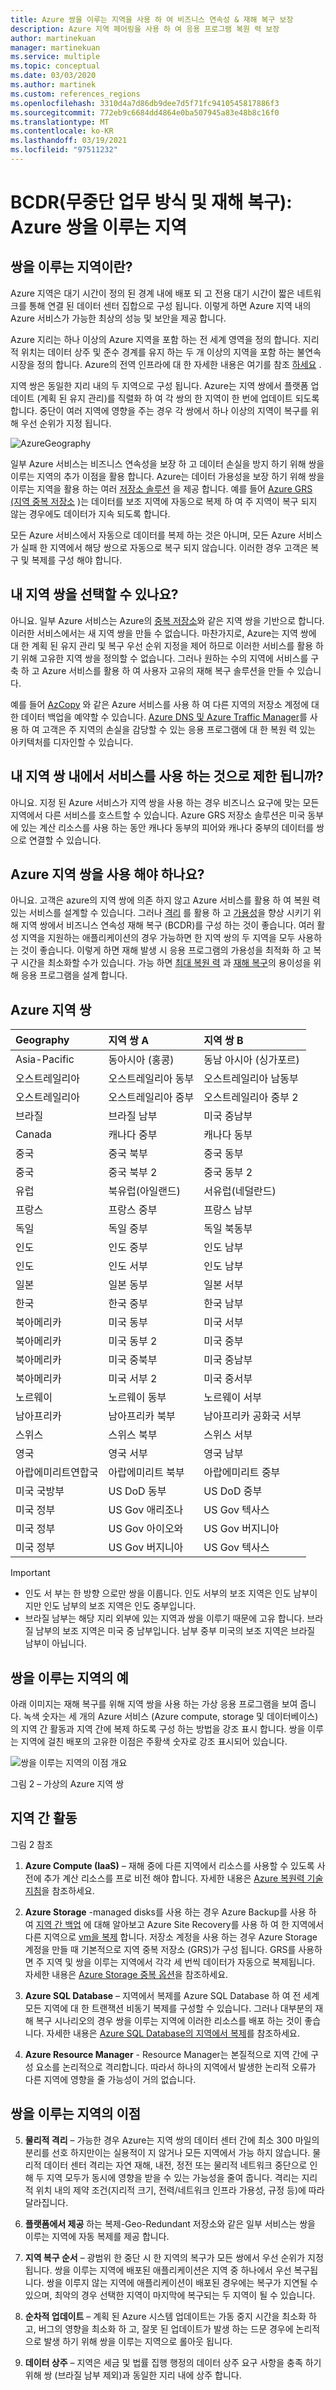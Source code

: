 ```yaml
---
title: Azure 쌍을 이루는 지역을 사용 하 여 비즈니스 연속성 & 재해 복구 보장
description: Azure 지역 페어링을 사용 하 여 응용 프로그램 복원 력 보장
author: martinekuan
manager: martinekuan
ms.service: multiple
ms.topic: conceptual
ms.date: 03/03/2020
ms.author: martinek
ms.custom: references_regions
ms.openlocfilehash: 3310d4a7d86db9dee7d5f71fc9410545817886f3
ms.sourcegitcommit: 772eb9c6684dd4864e0ba507945a83e48b8c16f0
ms.translationtype: MT
ms.contentlocale: ko-KR
ms.lasthandoff: 03/19/2021
ms.locfileid: "97511232"
---
```

# <a name="business-continuity-and-disaster-recovery-bcdr-azure-paired-regions"></a>BCDR(무중단 업무 방식 및 재해 복구): Azure 쌍을 이루는 지역

## <a name="what-are-paired-regions"></a>쌍을 이루는 지역이란?

Azure 지역은 대기 시간이 정의 된 경계 내에 배포 되 고 전용 대기 시간이 짧은 네트워크를 통해 연결 된 데이터 센터 집합으로 구성 됩니다.  이렇게 하면 Azure 지역 내의 Azure 서비스가 가능한 최상의 성능 및 보안을 제공 합니다.  

Azure 지리는 하나 이상의 Azure 지역을 포함 하는 전 세계 영역을 정의 합니다. 지리적 위치는 데이터 상주 및 준수 경계를 유지 하는 두 개 이상의 지역을 포함 하는 불연속 시장을 정의 합니다.  Azure의 전역 인프라에 대 한 자세한 내용은 여기를 참조 [하세요](https://azure.microsoft.com/global-infrastructure/regions/) .

지역 쌍은 동일한 지리 내의 두 지역으로 구성 됩니다. Azure는 지역 쌍에서 플랫폼 업데이트 (계획 된 유지 관리)를 직렬화 하 여 각 쌍의 한 지역이 한 번에 업데이트 되도록 합니다. 중단이 여러 지역에 영향을 주는 경우 각 쌍에서 하나 이상의 지역이 복구를 위해 우선 순위가 지정 됩니다.

![AzureGeography](./media/best-practices-availability-paired-regions/GeoRegionDataCenter.png)

일부 Azure 서비스는 비즈니스 연속성을 보장 하 고 데이터 손실을 방지 하기 위해 쌍을 이루는 지역의 추가 이점을 활용 합니다.  Azure는 데이터 가용성을 보장 하기 위해 쌍을 이루는 지역을 활용 하는 여러 [저장소 솔루션](./storage/common/storage-redundancy.md#redundancy-in-a-secondary-region) 을 제공 합니다. 예를 들어 [Azure GRS (지역 중복 저장소](./storage/common/storage-redundancy.md#geo-redundant-storage) )는 데이터를 보조 지역에 자동으로 복제 하 여 주 지역이 복구 되지 않는 경우에도 데이터가 지속 되도록 합니다. 

모든 Azure 서비스에서 자동으로 데이터를 복제 하는 것은 아니며, 모든 Azure 서비스가 실패 한 지역에서 해당 쌍으로 자동으로 복구 되지 않습니다.  이러한 경우 고객은 복구 및 복제를 구성 해야 합니다.

## <a name="can-i-select-my-regional-pairs"></a>내 지역 쌍을 선택할 수 있나요?

아니요. 일부 Azure 서비스는 Azure의 [중복 저장소](./storage/common/storage-redundancy.md)와 같은 지역 쌍을 기반으로 합니다. 이러한 서비스에서는 새 지역 쌍을 만들 수 없습니다.  마찬가지로, Azure는 지역 쌍에 대 한 계획 된 유지 관리 및 복구 우선 순위 지정을 제어 하므로 이러한 서비스를 활용 하기 위해 고유한 지역 쌍을 정의할 수 없습니다. 그러나 원하는 수의 지역에 서비스를 구축 하 고 Azure 서비스를 활용 하 여 사용자 고유의 재해 복구 솔루션을 만들 수 있습니다. 

예를 들어 [AzCopy](./storage/common/storage-use-azcopy-v10.md) 와 같은 Azure 서비스를 사용 하 여 다른 지역의 저장소 계정에 대 한 데이터 백업을 예약할 수 있습니다.  [Azure DNS 및 Azure Traffic Manager](./networking/disaster-recovery-dns-traffic-manager.md)를 사용 하 여 고객은 주 지역의 손실을 감당할 수 있는 응용 프로그램에 대 한 복원 력 있는 아키텍처를 디자인할 수 있습니다.

## <a name="am-i-limited-to-using-services-within-my-regional-pairs"></a>내 지역 쌍 내에서 서비스를 사용 하는 것으로 제한 됩니까?

아니요. 지정 된 Azure 서비스가 지역 쌍을 사용 하는 경우 비즈니스 요구에 맞는 모든 지역에서 다른 서비스를 호스트할 수 있습니다.  Azure GRS 저장소 솔루션은 미국 동부에 있는 계산 리소스를 사용 하는 동안 캐나다 동부의 피어와 캐나다 중부의 데이터를 쌍으로 연결할 수 있습니다.  

## <a name="must-i-use-azure-regional-pairs"></a>Azure 지역 쌍을 사용 해야 하나요?

아니요. 고객은 azure의 지역 쌍에 의존 하지 않고 Azure 서비스를 활용 하 여 복원 력 있는 서비스를 설계할 수 있습니다.  그러나 [격리](./security/fundamentals/isolation-choices.md) 를 활용 하 고 [가용성](./availability-zones/az-overview.md)을 향상 시키기 위해 지역 쌍에서 비즈니스 연속성 재해 복구 (BCDR)를 구성 하는 것이 좋습니다. 여러 활성 지역을 지원하는 애플리케이션의 경우 가능하면 한 지역 쌍의 두 지역을 모두 사용하는 것이 좋습니다. 이렇게 하면 재해 발생 시 응용 프로그램의 가용성을 최적화 하 고 복구 시간을 최소화할 수가 있습니다. 가능 하면 [최대 복원 력](/azure/architecture/framework/resiliency/overview) 과 [재해 복구](/azure/architecture/framework/resiliency/backup-and-recovery)의 용이성을 위해 응용 프로그램을 설계 합니다.

## <a name="azure-regional-pairs"></a>Azure 지역 쌍

| Geography | 지역 쌍 A | 지역 쌍 B  |
|:--- |:--- |:--- |
| Asia-Pacific |동아시아 (홍콩) | 동남 아시아 (싱가포르) |
| 오스트레일리아 |오스트레일리아 동부 |오스트레일리아 남동부 |
| 오스트레일리아 |오스트레일리아 중부 |오스트레일리아 중부 2 |
| 브라질 |브라질 남부 |미국 중남부 |
| Canada |캐나다 중부 |캐나다 동부 |
| 중국 |중국 북부 |중국 동부|
| 중국 |중국 북부 2 |중국 동부 2|
| 유럽 |북유럽(아일랜드) |서유럽(네덜란드) |
| 프랑스 |프랑스 중부|프랑스 남부|
| 독일 |독일 중부 |독일 북동부 |
| 인도 |인도 중부 |인도 남부 |
| 인도 |인도 서부 |인도 남부 |
| 일본 |일본 동부 |일본 서부 |
| 한국 |한국 중부 |한국 남부 |
| 북아메리카 |미국 동부 |미국 서부 |
| 북아메리카 |미국 동부 2 |미국 중부 |
| 북아메리카 |미국 중북부 |미국 중남부 |
| 북아메리카 |미국 서부 2 |미국 중서부 |
| 노르웨이 | 노르웨이 동부 | 노르웨이 서부 |
| 남아프리카 | 남아프리카 북부 |남아프리카 공화국 서부 |
| 스위스 | 스위스 북부 |스위스 서부 |
| 영국 |영국 서부 |영국 남부 |
| 아랍에미리트연합국 | 아랍에미리트 북부 | 아랍에미리트 중부
| 미국 국방부 |US DoD 동부 |US DoD 중부 |
| 미국 정부 |US Gov 애리조나 |US Gov 텍사스 |
| 미국 정부 |US Gov 아이오와 |US Gov 버지니아 |
| 미국 정부 |US Gov 버지니아 |US Gov 텍사스 |

> [!Important]
> - 인도 서 부는 한 방향 으로만 쌍을 이룹니다. 인도 서부의 보조 지역은 인도 남부이지만 인도 남부의 보조 지역은 인도 중부입니다.
> - 브라질 남부는 해당 지리 외부에 있는 지역과 쌍을 이루기 때문에 고유 합니다. 브라질 남부의 보조 지역은 미국 중 남부입니다. 남부 중부 미국의 보조 지역은 브라질 남부이 아닙니다.


## <a name="an-example-of-paired-regions"></a>쌍을 이루는 지역의 예
아래 이미지는 재해 복구를 위해 지역 쌍을 사용 하는 가상 응용 프로그램을 보여 줍니다. 녹색 숫자는 세 개의 Azure 서비스 (Azure compute, storage 및 데이터베이스)의 지역 간 활동과 지역 간에 복제 하도록 구성 하는 방법을 강조 표시 합니다. 쌍을 이루는 지역에 걸친 배포의 고유한 이점은 주황색 숫자로 강조 표시되어 있습니다.

![쌍을 이루는 지역의 이점 개요](./media/best-practices-availability-paired-regions/PairedRegionsOverview2.png)

그림 2 – 가상의 Azure 지역 쌍

## <a name="cross-region-activities"></a>지역 간 활동
그림 2 참조

1. **Azure Compute (IaaS)** – 재해 중에 다른 지역에서 리소스를 사용할 수 있도록 사전에 추가 계산 리소스를 프로 비전 해야 합니다. 자세한 내용은 [Azure 복원력 기술 지침](https://github.com/uglide/azure-content/blob/master/articles/resiliency/resiliency-technical-guidance.md)을 참조하세요. 

2. **Azure Storage** -managed disks를 사용 하는 경우 Azure Backup를 사용 하 여 [지역 간 백업](/azure/architecture/resiliency/recovery-loss-azure-region#virtual-machines) 에 대해 알아보고 Azure Site Recovery를 사용 하 여 한 지역에서 다른 지역으로 [vm을 복제](./site-recovery/azure-to-azure-tutorial-enable-replication.md) 합니다. 저장소 계정을 사용 하는 경우 Azure Storage 계정을 만들 때 기본적으로 지역 중복 저장소 (GRS)가 구성 됩니다. GRS를 사용하면 주 지역 및 쌍을 이루는 지역에서 각각 세 번씩 데이터가 자동으로 복제됩니다. 자세한 내용은 [Azure Storage 중복 옵션](storage/common/storage-redundancy.md)을 참조하세요.

3. **Azure SQL Database** – 지역에서 복제를 Azure SQL Database 하 여 전 세계 모든 지역에 대 한 트랜잭션 비동기 복제를 구성할 수 있습니다. 그러나 대부분의 재해 복구 시나리오의 경우 쌍을 이루는 지역에 이러한 리소스를 배포 하는 것이 좋습니다. 자세한 내용은 [Azure SQL Database의 지역에서 복제](./azure-sql/database/auto-failover-group-overview.md)를 참조하세요.

4. **Azure Resource Manager** - Resource Manager는 본질적으로 지역 간에 구성 요소를 논리적으로 격리합니다. 따라서 하나의 지역에서 발생한 논리적 오류가 다른 지역에 영향을 줄 가능성이 거의 없습니다.

## <a name="benefits-of-paired-regions"></a>쌍을 이루는 지역의 이점

5. **물리적 격리** – 가능한 경우 Azure는 지역 쌍의 데이터 센터 간에 최소 300 마일의 분리를 선호 하지만이는 실용적이 지 않거나 모든 지역에서 가능 하지 않습니다. 물리적 데이터 센터 격리는 자연 재해, 내전, 정전 또는 물리적 네트워크 중단으로 인해 두 지역 모두가 동시에 영향을 받을 수 있는 가능성을 줄여 줍니다. 격리는 지리적 위치 내의 제약 조건(지리적 크기, 전력/네트워크 인프라 가용성, 규정 등)에 따라 달라집니다.  

6. **플랫폼에서 제공** 하는 복제-Geo-Redundant 저장소와 같은 일부 서비스는 쌍을 이루는 지역에 자동 복제를 제공 합니다.

7. **지역 복구 순서** – 광범위 한 중단 시 한 지역의 복구가 모든 쌍에서 우선 순위가 지정 됩니다. 쌍을 이루는 지역에 배포된 애플리케이션은 지역 중 하나에서 우선 복구됩니다. 쌍을 이루지 않는 지역에 애플리케이션이 배포된 경우에는 복구가 지연될 수 있으며, 최악의 경우 선택한 지역이 마지막에 복구되는 두 지역이 될 수 있습니다.

8. **순차적 업데이트** – 계획 된 Azure 시스템 업데이트는 가동 중지 시간을 최소화 하 고, 버그의 영향을 최소화 하 고, 잘못 된 업데이트가 발생 하는 드문 경우에 논리적으로 발생 하기 위해 쌍을 이루는 지역으로 롤아웃 됩니다.

9. **데이터 상주** – 지역은 세금 및 법률 집행 행정의 데이터 상주 요구 사항을 충족 하기 위해 쌍 (브라질 남부 제외)과 동일한 지리 내에 상주 합니다.